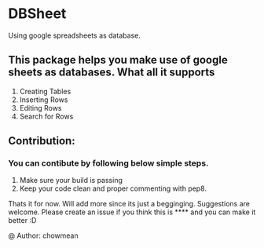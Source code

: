 # DBSheet
Using google spreadsheets as database. 

## This package helps you make use of google sheets as databases. What all it supports 

1. Creating Tables
2. Inserting Rows
3. Editing Rows
4. Search for Rows


## Contribution:

### You can contibute by following below simple steps.

1. Make sure your build is passing
2. Keep your code clean and proper commenting with pep8. 

Thats it for now. Will add more since its just a begginging.
Suggestions are welcome. Please create an issue if you think this is **** and you can make it better :D

@ Author: chowmean